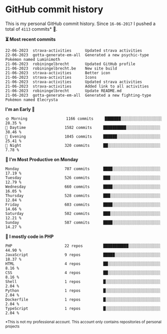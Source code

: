 # GitHub commit history
This is my personal GitHub commit history. Since <!--START_SECTION:first-commit-date-->`16-06-2017`<!--END_SECTION:first-commit-date--> I pushed a total of <!--START_SECTION:total-commit-count-->`4113`<!--END_SECTION:total-commit-count--> commits* 🎉.

<!--START_SECTION:most-recent-commits-->
**⏳ Most recent commits**
                                        
```text
22-06-2023  strava-activities      Updated strava activities
22-06-2023  gotta-generate-em-all  Generated a new psychic-type Pokémon named Luminimoth
21-06-2023  robiningelbrecht       Updated GitHub profile
21-06-2023  robiningelbrecht.be    New site build
21-06-2023  strava-activities      Better icon
21-06-2023  strava-activities      Icons
21-06-2023  strava-activities      Updated strava activities
21-06-2023  strava-activities      Added link to all activities
21-06-2023  robiningelbrecht       Update README.md
21-06-2023  gotta-generate-em-all  Generated a new fighting-type Pokémon named Elecrysta
```
<!--END_SECTION:most-recent-commits-->  

<!--START_SECTION:commits-per-day-time-->
**I&#039;m an Early 🐤**

```text
🌞 Morning                 1166 commits     ███████░░░░░░░░░░░░░░░░░░   28.35 %
🌆 Daytime                 1582 commits     ██████████░░░░░░░░░░░░░░░   38.46 %
🌃 Evening                 1045 commits     ██████░░░░░░░░░░░░░░░░░░░   25.41 %
🌙 Night                   320 commits      ██░░░░░░░░░░░░░░░░░░░░░░░   7.78 %
```
<!--END_SECTION:commits-per-day-time-->  

<!--START_SECTION:commits-per-weekday-->
**📅 I&#039;m Most Productive on Monday**

```text
Monday                    707 commits      ████░░░░░░░░░░░░░░░░░░░░░   17.19 %
Tuesday                   526 commits      ███░░░░░░░░░░░░░░░░░░░░░░   12.79 %
Wednesday                 660 commits      ████░░░░░░░░░░░░░░░░░░░░░   16.05 %
Thursday                  528 commits      ███░░░░░░░░░░░░░░░░░░░░░░   12.84 %
Friday                    603 commits      ████░░░░░░░░░░░░░░░░░░░░░   14.66 %
Saturday                  502 commits      ███░░░░░░░░░░░░░░░░░░░░░░   12.21 %
Sunday                    587 commits      ████░░░░░░░░░░░░░░░░░░░░░   14.27 %
```
<!--END_SECTION:commits-per-weekday-->  

<!--START_SECTION:repos-per-language-->
**💬 I mostly code in PHP**

```text
PHP                       22 repos         ███████████░░░░░░░░░░░░░░   44.90 %
JavaScript                9 repos          █████░░░░░░░░░░░░░░░░░░░░   18.37 %
HTML                      4 repos          ██░░░░░░░░░░░░░░░░░░░░░░░   8.16 %
CSS                       4 repos          ██░░░░░░░░░░░░░░░░░░░░░░░   8.16 %
Shell                     1 repos          █░░░░░░░░░░░░░░░░░░░░░░░░   2.04 %
Python                    1 repos          █░░░░░░░░░░░░░░░░░░░░░░░░   2.04 %
Dockerfile                1 repos          █░░░░░░░░░░░░░░░░░░░░░░░░   2.04 %
TypeScript                1 repos          █░░░░░░░░░░░░░░░░░░░░░░░░   2.04 %
```
<!--END_SECTION:repos-per-language-->  

<sub>*This is not my professional account. This account only contains repositories of personal projects</sub>
